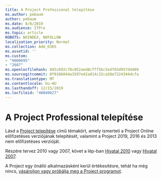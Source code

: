 ```yaml
---
title: A Project Professional telepítése
ms.author: pebaum
author: pebaum
ms.date: 8/8/2019
ms.audience: ITPro
ms.topic: article
ROBOTS: NOINDEX, NOFOLLOW
localization_priority: Normal
ms.collection: Adm_O365
ms.assetid: ''
ms.custom:
- "9000695"
- "2607"
ms.openlocfilehash: 845c692c78c852aed8cfff56c5edf65d957d4409
ms.sourcegitcommit: 0f0186044a3597e42ad14c32ca58e7224344dcfa
ms.translationtype: MT
ms.contentlocale: hu-HU
ms.lasthandoff: 12/15/2019
ms.locfileid: "40049627"
---
```

# <a name="install-project-professional"></a>A Project Professional telepítése

Lásd a [Project telepítése](https://support.office.com/article/install-project-7059249b-d9fe-4d61-ab96-5c5bf435f281) című témakört, amely ismerteti a Project Online előfizetéses verziójának telepítését, valamint a Project 2019, 2016 és 2013 nem előfizetéses verzióját. 

Részére tervez 2010 vagy 2007, követ a lép-ban [Hivatal 2010](https://support.office.com/article/install-office-2010-1b8f3c9b-bdd2-4a4f-8c88-aa756546529d) vagy [Hivatal 2007](https://support.office.com/article/install-office-2007-88a8e329-3335-4f82-abb2-ecea3e319657). 

A Project egy önálló alkalmazásként kerül értékesítésre, tehát ha még nincs, [vásároljon vagy próbálja meg a Project programot](https://products.office.com/project). 





